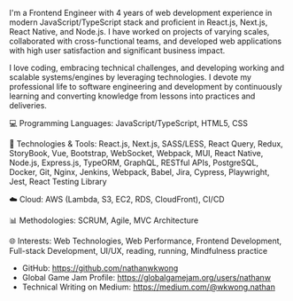 I'm a Frontend Engineer with 4 years of web development experience in modern JavaScript/TypeScript stack and proficient in React.js, Next.js, React Native, and Node.js. I have worked on projects of varying scales, collaborated with cross-functional teams, and developed web applications with high user satisfaction and significant business impact.

I love coding, embracing technical challenges, and developing working and scalable systems/engines by leveraging technologies. I devote my professional life to software engineering and development by continuously learning and converting knowledge from lessons into practices and deliveries.

💻 Programming Languages: JavaScript/TypeScript, HTML5, CSS

🔧 Technologies & Tools: React.js, Next.js, SASS/LESS, React Query, Redux, StoryBook, Vue, Bootstrap, WebSocket, Webpack, MUI, React Native, Node.js, Express.js, TypeORM, GraphQL, RESTful APIs, PostgreSQL, Docker, Git, Nginx, Jenkins, Webpack, Babel, Jira, Cypress, Playwright, Jest, React Testing Library

☁️ Cloud: AWS (Lambda, S3, EC2, RDS, CloudFront), CI/CD

📊 Methodologies: SCRUM, Agile, MVC Architecture

🌐 Interests: Web Technologies, Web Performance, Frontend Development, Full-stack Development, UI/UX, reading, running, Mindfulness practice

- GitHub: https://github.com/nathanwkwong
- Global Game Jam Profile: https://globalgamejam.org/users/nathanw
- Technical Writing on Medium: https://medium.com/@wkwong.nathan
